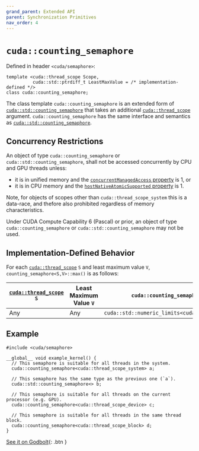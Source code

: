 ```yaml
---
grand_parent: Extended API
parent: Synchronization Primitives
nav_order: 4
---
```


# `cuda::counting_semaphore`

Defined in header `<cuda/semaphore>`:

```cuda
template <cuda::thread_scope Scope,
          cuda::std::ptrdiff_t LeastMaxValue = /* implementation-defined */>
class cuda::counting_semaphore;
```

The class template `cuda::counting_semaphore` is an extended form of
  [`cuda::std::counting_semaphore`] that takes an additional
  [`cuda::thread_scope`] argument.
`cuda::counting_semaphore` has the same interface and semantics as
  [`cuda::std::counting_semaphore`].

## Concurrency Restrictions

An object of type `cuda::counting_semaphore` or `cuda::std::counting_semaphore`,
  shall not be accessed concurrently by CPU and GPU threads unless:
- it is in unified memory and the [`concurrentManagedAccess` property] is 1, or
- it is in CPU memory and the [`hostNativeAtomicSupported` property] is 1.

Note, for objects of scopes other than `cuda::thread_scope_system` this is a
  data-race, and thefore also prohibited regardless of memory characteristics.

Under CUDA Compute Capability 6 (Pascal) or prior, an object of type
  `cuda::counting_semaphore` or `cuda::std::counting_semaphore` may not be used.

## Implementation-Defined Behavior

For each [`cuda::thread_scope`] `S` and least maximum value `V`,
  `counting_semaphore<S,V>::max()` is as follows:

| [`cuda::thread_scope`] `S` | Least Maximum Value `V` | `cuda::counting_semaphore<S,V>::max()`                   |
|----------------------------|-------------------------|----------------------------------------------------------|
| Any                        | Any                     | `cuda::std::numeric_limits<cuda::std::ptrdiff_t>::max()` |

## Example

```cuda
#include <cuda/semaphore>

__global__ void example_kernel() {
  // This semaphore is suitable for all threads in the system.
  cuda::counting_semaphore<cuda::thread_scope_system> a;

  // This semaphore has the same type as the previous one (`a`).
  cuda::std::counting_semaphore<> b;

  // This semaphore is suitable for all threads on the current processor (e.g. GPU).
  cuda::counting_semaphore<cuda::thread_scope_device> c;

  // This semaphore is suitable for all threads in the same thread block.
  cuda::counting_semaphore<cuda::thread_scope_block> d;
}
```

[See it on Godbolt](https://godbolt.org/z/3YrjjTvG6){: .btn }


[`cuda::thread_scope`]: ../memory_model.md

[`cuda::std::counting_semaphore`]: https://en.cppreference.com/w/cpp/thread/counting_semaphore

[`concurrentManagedAccess` property]: https://docs.nvidia.com/cuda/cuda-runtime-api/structcudaDeviceProp.html#structcudaDeviceProp_116f9619ccc85e93bc456b8c69c80e78b
[`hostNativeAtomicSupported` property]: https://docs.nvidia.com/cuda/cuda-runtime-api/structcudaDeviceProp.html#structcudaDeviceProp_1ef82fd7d1d0413c7d6f33287e5b6306f
